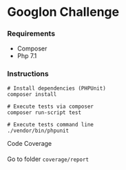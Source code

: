 Googlon Challenge
===

### Requirements

- Composer
- Php 7.1

### Instructions
```
# Install dependencies (PHPUnit)
composer install

# Execute tests via composer
composer run-script test

# Execute tests command line
./vendor/bin/phpunit
```


Code Coverage
####

Go to folder `coverage/report`

